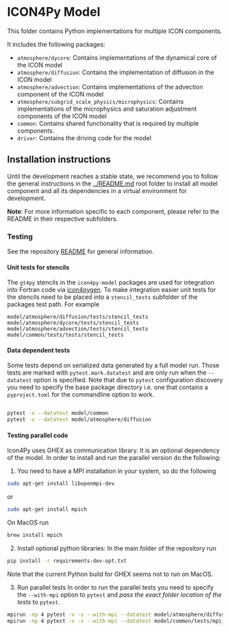 # ICON4Py Model

This folder contains Python implementations for multiple ICON components.

It includes the following packages:

- `atmosphere/dycore`: Contains implementations of the dynamical core of the ICON model
- `atmosphere/diffusion`: Contains the implementation of diffusion in the ICON model
- `atmosphere/advection`: Contains implementations of the advection component of the ICON model
- `atmosphere/subgrid_scale_physics/microphysics`: Contains implementations of the microphysics and saturation adjustment components of the ICON model
- `common`: Contains shared functionality that is required by multiple components.
- `driver`: Contains the driving code for the model

## Installation instructions

Until the development reaches a stable state, we recommend you to follow the general instructions in the [../README.md](../README.md) root folder to install all model component and all its dependencies in a virtual environment for development.

**Note**: For more information specific to each component, please refer to the README in their respective subfolders.

### Testing

See the repository [README](../README.md) for general information.

#### Unit tests for stencils

The `gt4py` stencils in the `icon4py-model` packages are used for integration into Fortran code
via [icon4pygen](../tools/src/icon4py/icon4pygen). To make integration easier
unit tests for the stencils need to be placed into
a `stencil_tests` subfolder of the packages test path. For example

```
model/atmosphere/diffusion/tests/stencil_tests
model/atmosphere/dycore/tests/stencil_tests
model/atmosphere/advection/tests/stencil_tests
model/common/tests/tests/stencil_tests
```

#### Data dependent tests

Some tests depend on serialized data generated by a full model run.
Those tests are marked with `pytest.mark.datatest` and are only run when the `--datatest`
option is specified. Note that due to `pytest` configuration discovery
you need to specify the base package directory i.e. one that contains a `pyproject.toml` for the
commandline option to work.

```bash

pytest -v --datatest model/common
pytest -v --datatest model/atmosphere/diffusion
```

#### Testing parallel code

Icon4Py uses GHEX as communication library. It is an optional dependency of the model. In order to install and
run the parallel version do the following:

1. You need to have a MPI installation in your system, so do the following

```bash
sudo apt-get install libopenmpi-dev
```

or

```bash
sudo apt-get install mpich
```

On MacOS run

```bash
brew install mpich
```

2. Install optional python libraries:
   In the main folder of the repository run

```bash
pip install -r requirements-dev-opt.txt
```

Note that the current Python build for GHEX seems not to run on MacOS.

3. Run parallel tests
   In order to run the parallel tests you need to specify the `--with-mpi` option to `pytest`
   and _pass the exact folder location of the tests_ to `pytest`.

```bash
mpirun -np 4 pytest -v -s --with-mpi --datatest model/atmosphere/diffusion/diffusion_tests/mpi_tests/
mpirun -np 4 pytest -v -s --with-mpi --datatest model/common/tests/mpi_tests/
```
